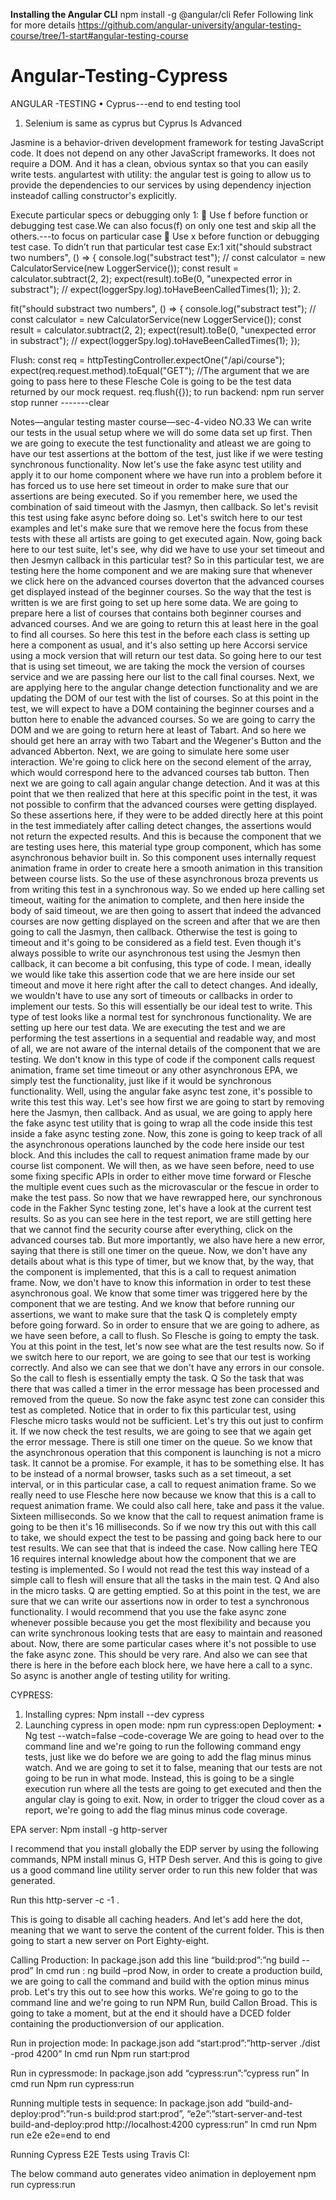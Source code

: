 
**Installing the Angular CLI**
npm install -g @angular/cli
Refer Following link for more details
https://github.com/angular-university/angular-testing-course/tree/1-start#angular-testing-course

# Angular-Testing-Cypress
ANGULAR -TESTING
•	Cyprus---end to end testing tool
1.	Selenium is same as cyprus but Cyprus Is Advanced 

Jasmine is a behavior-driven development framework for testing JavaScript code. It does not depend on any other JavaScript frameworks. It does not require a DOM. And it has a clean, obvious syntax so that you can easily write tests.
angulartest with utility:
 the angular test is going to allow us to provide the dependencies to our services by using dependency injection insteadof calling constructor's explicitly.

Execute particular specs or debugging only 1:
	Use f before function or debugging test case.We can also focus(f) on only one test and skip all the others.---to focus on particular case
	Use x before function or debugging test case. To didn’t run that particular test case
Ex:1
  xit("should substract two numbers", () => {
    console.log("substract test");
    // const calculator = new CalculatorService(new LoggerService());
    const result = calculator.subtract(2, 2);
    expect(result).toBe(0, "unexpected error in substract");
    // expect(loggerSpy.log).toHaveBeenCalledTimes(1);
  });
2.

  fit("should substract two numbers", () => {
    console.log("substract test");
    // const calculator = new CalculatorService(new LoggerService());
    const result = calculator.subtract(2, 2);
    expect(result).toBe(0, "unexpected error in substract");
    // expect(loggerSpy.log).toHaveBeenCalledTimes(1);
  });

Flush:
const req = httpTestingController.expectOne("/api/course");
    expect(req.request.method).toEqual("GET");
    //The argument that we are going to pass here to these Flesche Cole is going to be the test data returned by our mock request.
    req.flush({});
to run backend:
npm run server 
stop runner -------clear

Notes—angular testing master course—sec-4-video NO.33
We can write our tests in the usual setup where we will do some data set up first.
Then we are going to execute the test functionality and atleast we are going to have our test assertions
at the bottom of the test, just like if we were testing synchronous functionality.
Now let's use the fake async test utility and apply it to our home component where we have run into
a problem before it has forced us to use here set timeout in order to make sure that our assertions
are being executed.
So if you remember here, we used the combination of said timeout with the Jasmyn, then callback.
So let's revisit this test using fake async before doing so.
Let's switch here to our test examples and let's make sure that we remove here the focus from these
tests with these all artists are going to get executed again.
Now, going back here to our test suite, let's see, why did we have to use your set timeout and then
Jesmyn callback in this particular test?
So in this particular test, we are testing here the home component and we are making sure that whenever
we click here on the advanced courses doverton that the advanced courses get displayed instead of the
beginner courses.
So the way that the test is written is we are first going to set up here some data.
We are going to prepare here a list of courses that contains both beginner courses and advanced courses.
And we are going to return this at least here in the goal to find all courses.
So here this test in the before each class is setting up here a component as usual, and it's also setting
up here Accorsi service using a mock version that will return our test data.
So going here to our test that is using set timeout, we are taking the mock the version of courses
service and we are passing here our list to the call final courses.
Next, we are applying here to the angular change detection functionality and we are updating the DOM
of our test with the list of courses.
So at this point in the test, we will expect to have a DOM containing the beginner courses and a button
here to enable the advanced courses.
So we are going to carry the DOM and we are going to return here at least of Tabart.
And so here we should get here an array with two Tabart and the Wegener's Button and the advanced Abberton.
Next, we are going to simulate here some user interaction.
We're going to click here on the second element of the array, which would correspond here to the advanced
courses tab button.
Then next we are going to call again angular change detection.
And it was at this point that we then realized that here at this specific point in the test, it was
not possible to confirm that the advanced courses were getting displayed.
So these assertions here, if they were to be added directly here at this point in the test immediately
after calling detect changes, the assertions would not return the expected results.
And this is because the component that we are testing uses here, this material type group component,
which has some asynchronous behavior built in.
So this component uses internally request animation frame in order to create here a smooth animation
in this transition between course lists.
So the use of these asynchronous broza prevents us from writing this test in a synchronous way.
So we ended up here calling set timeout, waiting for the animation to complete, and then here inside
the body of said timeout, we are then going to assert that indeed the advanced courses are now getting
displayed on the screen and after that we are then going to call the Jasmyn, then callback.
Otherwise the test is going to timeout and it's going to be considered as a field test.
Even though it's always possible to write our asynchronous test using the Jesmyn then callback, it
can become a bit confusing, this type of code.
I mean, ideally we would like take this assertion code that we are here inside our set timeout and
move it here right after the call to detect changes.
And ideally, we wouldn't have to use any sort of timeouts or callbacks in order to implement our tests.
So this will essentially be our ideal test to write.
This type of test looks like a normal test for synchronous functionality.
We are setting up here our test data.
We are executing the test and we are performing the test assertions in a sequential and readable way,
and most of all, we are not aware of the internal details of the component that we are testing.
We don't know in this type of code if the component calls request animation, frame set time timeout
or any other asynchronous EPA, we simply test the functionality, just like if it would be synchronous
functionality.
Well, using the angular fake async test zone, it's possible to write this test this way.
Let's see how first we are going to start by removing here the Jasmyn, then callback.
And as usual, we are going to apply here the fake async test utility that is going to wrap all the
code inside this test inside a fake async testing zone.
Now, this zone is going to keep track of all the asynchronous operations launched by the code here
inside our test block.
And this includes the call to request animation frame made by our course list component.
We will then, as we have seen before, need to use some fixing specific APIs in order to either move
time forward or Flesche the multiple event cues such as the microvascular or the fescue in order to
make the test pass.
So now that we have rewrapped here, our synchronous code in the Fakher Sync testing zone, let's have
a look at the current test results.
So as you can see here in the test report, we are still getting here that we cannot find the security
course after everything, click on the advanced courses tab.
But more importantly, we also have here a new error, saying that there is still one timer on the queue.
Now, we don't have any details about what is this type of timer, but we know that, by the way, that
the component is implemented, that this is a call to request animation frame.
Now, we don't have to know this information in order to test these asynchronous goal.
We know that some timer was triggered here by the component that we are testing.
And we know that before running our assertions, we want to make sure that the task Q is completely
empty before going forward.
So in order to ensure that we are going to adhere, as we have seen before, a call to flush.
So Flesche is going to empty the task.
You at this point in the test, let's now see what are the test results now.
So if we switch here to our report, we are going to see that our test is working correctly.
And also we can see that we don't have any errors in our console.
So the call to flesh is essentially empty the task.
Q So the task that was there that was called a timer in the error message has been processed and removed
from the queue.
So now the fake async test zone can consider this test as completed.
Notice that in order to fix this particular test, using Flesche micro tasks would not be sufficient.
Let's try this out just to confirm it.
If we now check the test results, we are going to see that we again get the error message.
There is still one timer on the queue.
So we know that the asynchronous operation that this component is launching is not a micro task.
It cannot be a promise.
For example, it has to be something else.
It has to be instead of a normal browser, tasks such as a set timeout, a set interval, or in this
particular case, a call to request animation frame.
So we really need to use Flesche here now because we know that this is a call to request animation frame.
We could also call here, take and pass it the value.
Sixteen milliseconds.
So we know that the call to request animation frame is going to be then it's 16 milliseconds.
So if we now try this out with this call to take, we should expect the test to be passing and going
back here to our test results.
We can see that that is indeed the case.
Now calling here TEQ 16 requires internal knowledge about how the component that we are testing is implemented.
So I would not read the test this way instead of a simple call to flesh will ensure that all the tasks
in the main test.
Q And also in the micro tasks.
Q are getting emptied.
So at this point in the test, we are sure that we can write our assertions now in order to test a synchronous
functionality.
I would recommend that you use the fake async zone whenever possible because you get the most flexibility
and because you can write synchronous looking tests that are easy to maintain and reasoned about.
Now, there are some particular cases where it's not possible to use the fake async zone.
This should be very rare.
And also we can see that there is here in the before each block here, we have here a call to a sync.
So async is another angle of testing utility for writing.


CYPRESS:
1)	Installing cypres:      Npm install  --dev cypress
2)	Launching cypress in open mode: npm run cypress:open
Deployment:
•	Ng test  --watch=false –code-coverage
We are going to head over to the command line and we're going to run the following command engy tests,
just like we do before we are going to add the flag minus minus watch.
And we are going to set it to false, meaning that our tests are not going to be run in what mode.
Instead, this is going to be a single execution run where all the tests are going to get executed and
then the angular clay is going to exit.
Now, in order to trigger the cloud cover as a report, we're going to add the flag minus minus code
coverage.

EPA server:
Npm install -g http-server

I recommend that you install globally the EDP server by using the following commands, NPM install minus
G, HTP Desh server.
And this is going to give us a good command line utility server order to run this new folder that was
generated.

Run this 
http-server -c -1 .

This is going to disable all caching headers.
And let's add here the dot, meaning that we want to serve the content of the current folder.
This is then going to start a new server on Port Eighty-eight.


Calling Production:
In package.json add this line
“build:prod”:”ng build --prod”
In cmd run :
ng build –prod
Now, in order to create a production build, we are going to call the command and build with the option
minus minus prob.
Let's try this out to see how this works.
We're going to go to the command line and we're going to run NPM Run, build Callon Broad.
This is going to take a moment, but at the end it should have a DCED folder containing the productionversion of our application.


Run in projection mode:
In package.json add
“start:prod”:”http-server ./dist -prod 4200”
In cmd run 
Npm run start:prod

Run in cypressmode:
In package.json add
“cypress:run”:”cypress run”
In cmd run 
Npm run cypress:run 


Running multiple tests in sequence:
In package.json add
“build-and-deploy:prod”:”run-s build:prod start:prod”,
“e2e”:”start-server-and-test build-and-deploy:prod http://localhost:4200 cypress:run”
In cmd run 
Npm run e2e
e2e=end to end



Running Cypress E2E Tests using Travis CI:

The below command auto generates video animation in deployement
npm run cypress:run 
